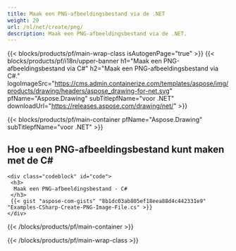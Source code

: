 ```yaml
---
title: Maak een PNG-afbeeldingsbestand via de .NET
weight: 20
url: /nl/net/create/png/
description: Maak een PNG-afbeeldingsbestand via de .NET.
---
```


{{< blocks/products/pf/main-wrap-class isAutogenPage="true" >}}
{{< blocks/products/pf/i18n/upper-banner h1="Maak een PNG-afbeeldingsbestand via C#" h2="Maak een PNG-afbeeldingsbestand via C#." logoImageSrc="https://cms.admin.containerize.com/templates/aspose/img/products/drawing/headers/aspose_drawing-for-net.svg" pfName="Aspose.Drawing" subTitlepfName="voor .NET" downloadUrl="https://releases.aspose.com/drawing/net/" >}}

{{< blocks/products/pf/main-container pfName="Aspose.Drawing" subTitlepfName="voor .NET" >}}

<h2>Hoe u een PNG-afbeeldingsbestand kunt maken met de C#</h2>

    <div class="codeblock" id="code">
     <h3>
      Maak een PNG-afbeeldingsbestand - C#
     </h3>
     {{< gist "aspose-com-gists" "8b1dc03ab805ef18eea88d4c442331e9" "Examples-CSharp-Create-PNG-Image-File.cs" >}}
    </div>

{{< /blocks/products/pf/main-container >}}


{{< /blocks/products/pf/main-wrap-class >}}

